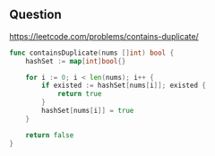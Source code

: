## Question

https://leetcode.com/problems/contains-duplicate/

```go
func containsDuplicate(nums []int) bool {
	hashSet := map[int]bool{}

	for i := 0; i < len(nums); i++ {
		if existed := hashSet[nums[i]]; existed {
			return true
		}
		hashSet[nums[i]] = true
	}

	return false
}
```
